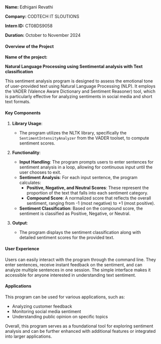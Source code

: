 **Name:** Edhigani Revathi

**Company:** CODTECH IT SLOUTIONS

**Intern ID:** CT08DS9058

**Duration:** October to November 2024

#### Overview of the Project

**Name of the project:** 

**Natural Language Processing using Sentimental analysis with Text classification**


This sentiment analysis program is designed to assess the emotional tone of user-provided text using Natural Language Processing (NLP). It employs the VADER (Valence Aware Dictionary and Sentiment Reasoner) tool, which is particularly effective for analyzing sentiments in social media and short text formats.

#### Key Components

1. **Library Usage**:
   - The program utilizes the NLTK library, specifically the `SentimentIntensityAnalyzer` from the VADER toolset, to compute sentiment scores.

2. **Functionality**:
   - **Input Handling**: The program prompts users to enter sentences for sentiment analysis in a loop, allowing for continuous input until the user chooses to exit.
   - **Sentiment Analysis**: For each input sentence, the program calculates:
     - **Positive, Negative, and Neutral Scores**: These represent the proportion of the text that falls into each sentiment category.
     - **Compound Score**: A normalized score that reflects the overall sentiment, ranging from -1 (most negative) to +1 (most positive).
   - **Sentiment Classification**: Based on the compound score, the sentiment is classified as Positive, Negative, or Neutral.

3. **Output**:
   - The program displays the sentiment classification along with detailed sentiment scores for the provided text.

#### User Experience
Users can easily interact with the program through the command line. They enter sentences, receive instant feedback on the sentiment, and can analyze multiple sentences in one session. The simple interface makes it accessible for anyone interested in understanding text sentiment.

#### Applications
This program can be used for various applications, such as:
- Analyzing customer feedback
- Monitoring social media sentiment
- Understanding public opinion on specific topics

Overall, this program serves as a foundational tool for exploring sentiment analysis and can be further enhanced with additional features or integrated into larger applications.
